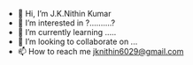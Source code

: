 - 👋 Hi, I’m J.K.Nithin Kumar
- 👀 I’m interested in ?..........?
- 🌱 I’m currently learning .....
- 💞️ I’m looking to collaborate on ...
- 📫 How to reach me jknithin6029@gmail.com

<!---
jknithin36/jknithin36 is a ✨ special ✨ repository because its `README.md` (this file) appears on your GitHub profile.
You can click the Preview link to take a look at your changes.
--->
